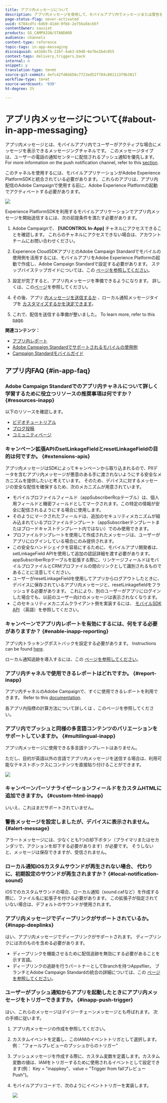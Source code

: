 ```yaml
---
title: アプリ内メッセージについて
description: アプリ内メッセージを使用して、モバイルアプリ内でメッセージまたは警告を表示します。
page-status-flag: never-activated
uuid: 6784cdfc-6db9-41dd-9fbb-2e756a5bcb5f
contentOwner: sauviat
products: SG_CAMPAIGN/STANDARD
audience: channels
content-type: reference
topic-tags: in-app-messaging
discoiquuid: a4168cfb-22bf-4ab3-b9d8-6e76e1bdc055
context-tags: delivery,triggers,back
internal: n
snippet: y
translation-type: tm+mt
source-git-commit: 4efc42fd6b656c7723ed52f704c801113f9b3817
workflow-type: tm+mt
source-wordcount: '930'
ht-degree: 2%

---
```



# アプリ内メッセージについて{#about-in-app-messaging}

アプリ内メッセージとは、モバイルアプリ内でユーザーがアクティブな場合にメッセージを表示できるメッセージングチャネルです。 このメッセージタイプは、ユーザーの電話の通知センターに配信されるプッシュ通知を優先します。 For more information on the push notification channel, refer to this [section](../../channels/using/about-push-notifications.md).

このチャネルを使用するには、モバイルアプリケーションがAdobe Experience PlatformSDKと統合されている必要があります。 これらのアプリは、アプリ内配信のAdobe Campaignで使用する前に、Adobe Experience Platformの起動でアクティベートする必要があります。

![](assets/launch_campaign.png)

Experience PlatformSDKを利用するモバイルアプリケーションでアプリ内メッセージを開始送信するには、次の前提条件を満たす必要があります。

1. Adobe Campaignで、 **[!UICONTROL In-App]** チャネルにアクセスできることを確認します。 これらのチャネルにアクセスできない場合は、アカウントチームにお問い合わせください。

1. Experience CloudSDKアプリとのAdobe Campaign Standardでモバイルの使用例を活用するには、モバイルアプリをAdobe Experience Platformの起動で作成し、Adobe Campaign Standardで設定する必要があります。 ステップバイステップガイドについては、この [ページを参照してください](https://helpx.adobe.com/campaign/kb/configuring-app-sdk.html)。

1. 設定が完了すると、アプリ内メッセージを準備できるようになります。 詳しくは、この[ページ](../../channels/using/preparing-and-sending-an-in-app-message.md#preparing-your-in-app-message)を参照してください。

1. その後、アプリ [内メッセージを送信するか](../../channels/using/customizing-an-in-app-message.md) 、ローカル通知メッセージタイプを [カスタマイズするかを決定できます](../../channels/using/customizing-an-in-app-message.md#customizing-a-local-notification-message-type)。

1. これで、配信を送信する準備が整いました。 To learn more, refer to this [page](../../channels/using/preparing-and-sending-an-in-app-message.md#sending-your-in-app-message).

**関連コンテンツ：**

* [アプリ内レポート](../../reporting/using/in-app-report.md)
* [Adobe Campaign Standardでサポートされるモバイルの使用例](https://helpx.adobe.com/campaign/kb/configure-launch-rules-acs-use-cases.html)
* [Campaign Standardモバイルガイド](https://helpx.adobe.com/jp/campaign/kb/acs-mobile.html)

## アプリ内FAQ {#in-app-faq}

### Adobe Campaign Standardでのアプリ内チャネルについて詳しく学習するために役立つリソースの推奨事項は何ですか？ {#resources-inapp}

以下のリソースを確認します。

* [ビデオチュートリアル](https://docs.adobe.com/content/help/en/campaign-standard-learn/tutorials/communication-channels/mobile/in-app/in-app-message-overview.html)
* [ブログ投稿](https://theblog.adobe.com/get-more-out-of-the-new-in-app-message-channel-from-adobe-campaign/)
* [コミュニティページ](https://experienceleaguecommunities.adobe.com/t5/adobe-campaign-standard/ct-p/adobe-campaign-standard-community)

### キャンペーン拡張APIのsetLinkageFieldとresetLinkageFieldの目的は何ですか。 {#extensions-apis}

アプリ内メッセージはSDKによってキャンペーンから取り込まれるので、PIIデータを含むアプリ内メッセージが悪意のある手に渡されないようにする安全なメカニズムを提供したいと考えています。 そのため、デバイスに対するメッセージの安全な配信を確保するため、次のメカニズムが用意されています。

* モバイルプロファイルフィールド（appSubscriberRcpテーブル）は、個人用フィールドと機密フィールドとしてマークされます。この特定の情報が安全に配信されるようにする場合に使用します。
* そのようにマークされたフィールドは、追加のセキュリティメカニズムが組み込まれているプロファイルテンプレート（appSubscriberテンプレートまたはブロードキャストテンプレート内ではない）でのみ使用できます。
* プロファイルテンプレートを使用して作成されたメッセージは、ユーザーがアプリにログインしている場合にのみ提供されます。
* この安全なハンドシェイクを容易にするために、モバイルアプリ開発者は、setLinkageField APIを使用して追加の認証詳細を渡す必要があります。 appSubscriberRcpテーブルを拡張する際に、リンケージフィールドはモバイルプロファイルとCRMプロファイルの間のリンクとして識別されるものであることに注意してください。
* ユーザーがresetLinkageFieldを使用してアプリからログアウトしたときに、デバイスに保存されているアプリ内メッセージと、resetLinkagefieldをフラッシュする必要があります。 これにより、別のユーザーがアプリにログインした場合でも、以前のユーザー向けのメッセージは表示されなくなります。
* このセキュリティメカニズムクライアント側を実装するには、 [モバイルSDK API](https://aep-sdks.gitbook.io/docs/using-mobile-extensions/adobe-campaign-standard/adobe-campaign-standard-api-reference) （英語）を参照してください。

### キャンペーンでアプリ内レポートを有効にするには、何をする必要がありますか？ {#enable-inapp-reporting}

アプリ内トラッキングポストバックを設定する必要があります。 Instructions can be found [here](https://helpx.adobe.com/campaign/kb/config-app-in-launch.html#InApptrackingpostback).

ローカル通知追跡を導入するには、この [ページを参照してください](../../administration/using/local-tracking.md)。

### アプリ内チャネルで使用できるレポートはどれですか。 {#report-inapp}

アプリ内チャネルのAdobe Campaignで、すぐに使用できるレポートを利用できます。 Refer to this [documentation](../../reporting/using/in-app-report.md).

各アプリ内指標の計算方法について詳しくは [](../../reporting/using/indicator-calculation.md#in-app-delivery) 、このページを参照してください。

### アプリ内でプッシュと同様の多言語コンテンツのバリエーションをサポートしていますか。 {#multilingual-inapp}

アプリ内メッセージに使用できる多言語テンプレートはありません。

ただし、目的が英語以外の言語でアプリ内メッセージを送信する場合は、利用可能なテキストボックスにコンテンツを直接貼り付けることができます。

![](assets/faq_inapp.png)

### キャンペーンパーソナライゼーションフィールドをカスタムHTMLに追加できますか。 {#custom-html-inapp}

いいえ、これはまだサポートされていません。

### 警告メッセージを設定しましたが、デバイスに表示されません。 {#alert-message}

アラートメッセージには、少なくとも1つの却下ボタン（プライマリまたはセカンダリで、アクションを却下する必要があります）が必要です。 そうしないと、メッセージは保存できますが、受信されません。

### ローカル通知iOSカスタムサウンドが再生されない場合、 代わりに、初期設定のサウンドが再生されますか？ {#local-notification-sound}

iOSでのカスタムサウンドの場合、ローカル通知（sound.cafなど）を作成する際に、ファイル名に拡張子を付ける必要があります。 この拡張子が指定されていない場合は、デフォルトのサウンドが使用されます。

### アプリ内メッセージでディープリンクがサポートされているか。 {#inapp-deeplinks}

はい、アプリ内メッセージでディープリンクがサポートされます。 ディープリンクには次のものを含める必要があります。

* ディープリンクを機能させるために配信追跡を無効にする必要があることを示す言語。
* ディープリンクの追跡を行うパートナーとしてBranchを持つAppsflier。 ブランチとAdobe Campaign Standardの統合の詳細については、この [ページを参照してください](https://help.branch.io/using-branch/docs/adobe-campaign-standard-1)。

### ユーザーがプッシュ通知からアプリを起動したときにアプリ内メッセージをトリガーできますか。 {#inapp-push-trigger}

はい、これらのメッセージはデイジーチェーンメッセージとも呼ばれます。 次の手順に従います。

1. アプリ内メッセージの作成を参照してください。

1. カスタムイベントを定義し、このIAMのイベントトリガとして選択します。例： &quot;フォールプレビューのプッシュからのトリガー&quot;

1. プッシュメッセージを作成する際に、カスタム変数を定義します。カスタム変数の値は、IAMをトリガーするために使用されるイベントとして設定できます(例： Key = &quot;inappkey&quot;、value = &quot;Trigger from fallプレビューPush&quot;)。

1. モバイルアプリコードで、次のようにイベントトリガーを実装します。

   ![](assets/faq_inapp_2.png)
